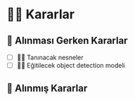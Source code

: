 # 👩‍⚖️ Kararlar

## 📃 Alınması Gerken Kararlar

* [ ] 🕵️‍♀️ Tanınacak nesneler
* [ ] 👩‍🏫 Eğitilecek object detection modeli 

## 🚀 Alınmış Kararlar



